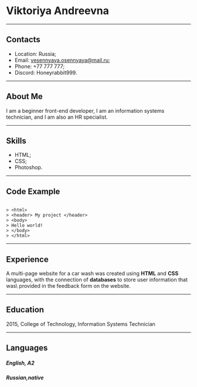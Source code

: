 # Viktoriya Andreevna

---
## Contacts
- Location: Russia;
- Email: vesennyaya.osennyaya@mail.ru;
- Phone: +77 777 777;
- Discord: Honeyrabbit999.
  
---

## About Me


I am a beginner front-end developer, I am an information systems technician, and I am also an HR specialist.

---

## Skills
* HTML;
* CSS;
* Photoshop.
---
## Code Example

```

> <html>
> <header> My project </header>
> <body>
> Hello world!
> </body>
> </html>

```
---



## Experience
A multi-page website for a car wash was created using **HTML** and **CSS** languages, with the connection of **databases** to store user information that was\ provided in the feedback form on the website.

---

## Education
2015, College of Technology, Information Systems Technician

---

## Languages

##### English, A2
##### Russian,native
